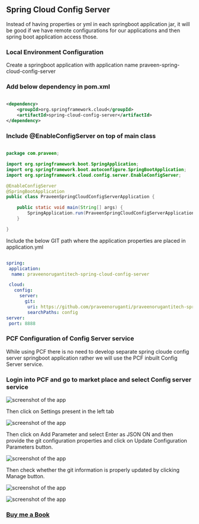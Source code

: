 ## Spring Cloud Config Server

Instead of having properties or yml in each springboot application jar, it will be good if we have remote configurations for our applications and then spring boot application access those.

### Local Environment Configuration

Create a springboot application with application name praveen-spring-cloud-config-server

### Add below dependency in pom.xml

```XML

<dependency>
	<groupId>org.springframework.cloud</groupId>
	<artifactId>spring-cloud-config-server</artifactId>
</dependency>	

```
### Include @EnableConfigServer on top of main class

```JAVA

package com.praveen;

import org.springframework.boot.SpringApplication;
import org.springframework.boot.autoconfigure.SpringBootApplication;
import org.springframework.cloud.config.server.EnableConfigServer;

@EnableConfigServer
@SpringBootApplication
public class PraveenSpringCloudConfigServerApplication {

	public static void main(String[] args) {
		SpringApplication.run(PraveenSpringCloudConfigServerApplication.class, args);
	}

}

```

Include the below GIT path where the application properties are placed in application.yml

```YAML

spring:
 application: 
  name: praveenorugantitech-spring-cloud-config-server

 cloud:
   config:
     server:
       git:
        uri: https://github.com/praveenoruganti/praveenorugantitech-springboot/tree/master/0_Projects/praveen-spring-config-server-master
        searchPaths: config
server:
 port: 8888


```


### PCF Configuration of Config Server service

While using PCF there is no need to develop separate spring cloude config server springboot application rather we will use the PCF inbuilt Config Server service.

### Login into PCF and go to market place and select Config server service

![screenshot of the app](https://raw.githubusercontent.com/praveenorugantitech/praveenorugantitech-springboot/master/0_Projects/praveenorugantitech-spring-cloud-config-server/src/main/resources/images/1.png)

Then click on Settings present in the left tab

![screenshot of the app](https://raw.githubusercontent.com/praveenorugantitech/praveenorugantitech-springboot/master/0_Projects/praveenorugantitech-spring-cloud-config-server/src/main/resources/images/2.png)

Then click on Add Parameter and select Enter as JSON ON and then provide the git configuration properties and click on Update Configuration Parameters button.

![screenshot of the app](https://raw.githubusercontent.com/praveenorugantitech/praveenorugantitech-springboot/master/0_Projects/praveenorugantitech-spring-cloud-config-server/src/main/resources/images/3.png)

Then check whether the git information is properly updated by clicking Manage button.


![screenshot of the app](https://raw.githubusercontent.com/praveenorugantitech/praveenorugantitech-springboot/master/0_Projects/praveenorugantitech-spring-cloud-config-server/src/main/resources/images/4.png)


![screenshot of the app](https://raw.githubusercontent.com/praveenorugantitech/praveenorugantitech-springboot/master/0_Projects/praveenorugantitech-spring-cloud-config-server/src/main/resources/images/5.png)

### [Buy me a Book](https://bit.ly/388sUbE)




